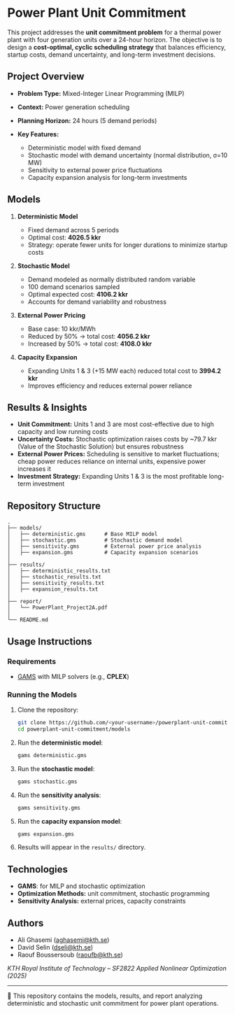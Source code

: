 # Power Plant Unit Commitment

This project addresses the **unit commitment problem** for a thermal power plant with four generation units over a 24-hour horizon. The objective is to design a **cost-optimal, cyclic scheduling strategy** that balances efficiency, startup costs, demand uncertainty, and long-term investment decisions.

## Project Overview

* **Problem Type:** Mixed-Integer Linear Programming (MILP)
* **Context:** Power generation scheduling
* **Planning Horizon:** 24 hours (5 demand periods)
* **Key Features:**

  * Deterministic model with fixed demand
  * Stochastic model with demand uncertainty (normal distribution, σ=10 MW)
  * Sensitivity to external power price fluctuations
  * Capacity expansion analysis for long-term investments

## Models

1. **Deterministic Model**

   * Fixed demand across 5 periods
   * Optimal cost: **4026.5 kkr**
   * Strategy: operate fewer units for longer durations to minimize startup costs

2. **Stochastic Model**

   * Demand modeled as normally distributed random variable
   * 100 demand scenarios sampled
   * Optimal expected cost: **4106.2 kkr**
   * Accounts for demand variability and robustness

3. **External Power Pricing**

   * Base case: 10 kkr/MWh
   * Reduced by 50% → total cost: **4056.2 kkr**
   * Increased by 50% → total cost: **4108.0 kkr**

4. **Capacity Expansion**

   * Expanding Units 1 & 3 (+15 MW each) reduced total cost to **3994.2 kkr**
   * Improves efficiency and reduces external power reliance

## Results & Insights

* **Unit Commitment:** Units 1 and 3 are most cost-effective due to high capacity and low running costs
* **Uncertainty Costs:** Stochastic optimization raises costs by ~79.7 kkr (Value of the Stochastic Solution) but ensures robustness
* **External Power Prices:** Scheduling is sensitive to market fluctuations; cheap power reduces reliance on internal units, expensive power increases it
* **Investment Strategy:** Expanding Units 1 & 3 is the most profitable long-term investment

## Repository Structure

```
.
├── models/
│   ├── deterministic.gms      # Base MILP model
│   ├── stochastic.gms         # Stochastic demand model
│   ├── sensitivity.gms        # External power price analysis
│   ├── expansion.gms          # Capacity expansion scenarios
│
├── results/
│   ├── deterministic_results.txt
│   ├── stochastic_results.txt
│   ├── sensitivity_results.txt
│   ├── expansion_results.txt
│
├── report/
│   └── PowerPlant_Project2A.pdf
│
└── README.md
```

## Usage Instructions

### Requirements

* [GAMS](https://www.gams.com/download/) with MILP solvers (e.g., **CPLEX**)

### Running the Models

1. Clone the repository:

   ```bash
   git clone https://github.com/<your-username>/powerplant-unit-commitment.git
   cd powerplant-unit-commitment/models
   ```

2. Run the **deterministic model**:

   ```bash
   gams deterministic.gms
   ```

3. Run the **stochastic model**:

   ```bash
   gams stochastic.gms
   ```

4. Run the **sensitivity analysis**:

   ```bash
   gams sensitivity.gms
   ```

5. Run the **capacity expansion model**:

   ```bash
   gams expansion.gms
   ```

6. Results will appear in the `results/` directory.

## Technologies

* **GAMS**: for MILP and stochastic optimization
* **Optimization Methods:** unit commitment, stochastic programming
* **Sensitivity Analysis:** external prices, capacity constraints

## Authors

* Ali Ghasemi ([aghasemi@kth.se](mailto:aghasemi@kth.se))
* David Selin ([dseli@kth.se](mailto:dseli@kth.se))
* Raouf Boussersoub ([raoufb@kth.se](mailto:raoufb@kth.se))

*KTH Royal Institute of Technology – SF2822 Applied Nonlinear Optimization (2025)*

---

📄 This repository contains the models, results, and report analyzing deterministic and stochastic unit commitment for power plant operations.
